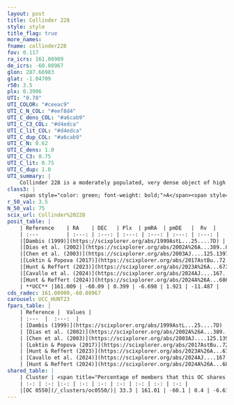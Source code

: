 ```yaml
---
layout: post
title: Collinder 228
style: style
title_flag: true
more_names: 
fname: collinder228
fov: 0.117
ra_icrs: 161.00909
de_icrs: -60.08967
glon: 287.66983
glat: -1.04709
r50: 3.5
plx: 0.3986
UTI: "0.78"
UTI_COLOR: "#ceeac9"
UTI_C_N_COL: "#eef8d4"
UTI_C_dens_COL: "#a6cab9"
UTI_C_C3_COL: "#d4edca"
UTI_C_lit_COL: "#d4edca"
UTI_C_dup_COL: "#a6cab9"
UTI_C_N: 0.62
UTI_C_dens: 1.0
UTI_C_C3: 0.75
UTI_C_lit: 0.75
UTI_C_dup: 1.0
UTI_summary: |
    Collinder 228 is a moderately populated, very dense object of high C3 quality. It is well-studied in the literature. This object shares a moderate percentage of members with a later reported entry.
class3: |
    <span style="color: green; font-weight: bold;">A</span><span style="color: #FFC300; font-weight: bold;">B</span>
r_50_val: 3.5
N_50_val: 75
scix_url: Collinder%20228
posit_table: |
    | Reference    | RA    | DEC   | Plx  | pmRA  | pmDE   |  Rv  |
    | :---         | :---: | :---: | :---: | :---: | :---: | :---: |
    |[Dambis (1999)](https://scixplorer.org/abs/1999AstL...25....7D) | 161.0 | -60.087 | -- | -- | -- | -- |
    |[Dias et al. (2002)](https://scixplorer.org/abs/2002A%26A...389..871D) | 161.0 | -60.087 | -- | -6.55 | 2.03 | -10.71 |
    |[Chen et al. (2003)](https://scixplorer.org/abs/2003AJ....125.1397C) | 160.749 | -59.966 | -- | -6.55 | 2.03 | -12.0 |
    |[Loktin & Popova (2017)](https://scixplorer.org/abs/2017AstBu..72..257L) | 160.995 | -60.087 | -- | -6.55 | 2.03 | -13.5 |
    |[Hunt & Reffert (2023)](https://scixplorer.org/abs/2023A%26A...673A.114H) | 161.011 | -60.091 | 0.399 | -6.668 | 1.92 | -28.406 |
    |[Cavallo et al. (2024)](https://scixplorer.org/abs/2024AJ....167...12C) | 161.013 | -60.081 | 0.399 | -- | -- | -- |
    |[Hunt & Reffert (2024)](https://scixplorer.org/abs/2024A%26A...686A..42H) | 161.011 | -60.091 | 0.399 | -6.668 | 1.92 | -28.406 |
    | **UCC** |161.009 | -60.09 | 0.399 | -6.698 | 1.921 | -11.487 | 
cds_radec: 161.00909,-60.08967
carousel: UCC_HUNT23
fpars_table: |
    | Reference |  Values |
    | :---  |  :---:  |
    | [Dambis (1999)](https://scixplorer.org/abs/1999AstL...25....7D) | `E_B-V_=0.334, DM0=11.8, log_age_=6.5` |
    | [Dias et al. (2002)](https://scixplorer.org/abs/2002A%26A...389..871D) | `E(B-V)=0.342, Dist=2201.0, Age=6.83` |
    | [Chen et al. (2003)](https://scixplorer.org/abs/2003AJ....125.1397C) | `HDis=2201, Age=0.0` |
    | [Loktin & Popova (2017)](https://scixplorer.org/abs/2017AstBu..72..257L) | `E(B-V)=0.34, Dmod=11.404, logt=6.865` |
    | [Hunt & Reffert (2023)](https://scixplorer.org/abs/2023A%26A...673A.114H) | `AV50=0.961, diffAV50=1.057, MOD50=11.827, logAge50=6.716` |
    | [Cavallo et al. (2024)](https://scixplorer.org/abs/2024AJ....167...12C) | `AV50=0.58, dMod50=11.4, logAge50=7.77, [Fe/H]50=-0.14` |
    | [Hunt & Reffert (2024)](https://scixplorer.org/abs/2024A%26A...686A..42H) | `MassJ=327.069` |
shared_table: |
    | Cluster | <span title="Percentage of members that this OC shares with the ones listed">%</span>   | RA   | DEC   | Plx   | pmRA  | pmDE  | Rv | UTI |
    | :-: | :-: |:-: | :-: | :-: | :-: | :-: | :-: | :-: |
    |[OC 0550](/_clusters/oc0550/)| 33.3 | 161.01 | -60.1 | 0.4 | -6.61 | 1.9 | -28.44 |0.0 |
---
```

